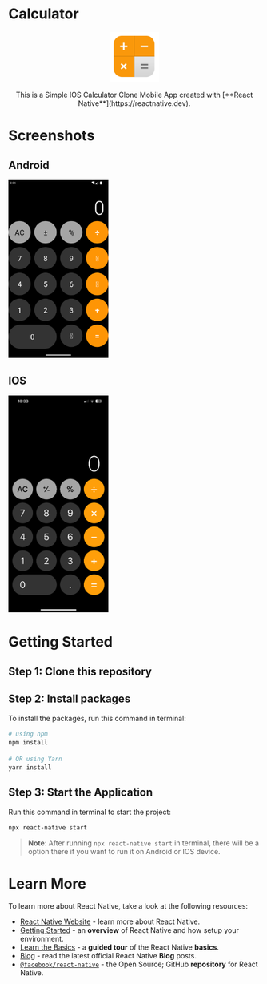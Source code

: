 <span align="center"><h1>Calculator</h1></span>
<p align="center"><img src="./src/assets/images/Calculator-Icon.png" width="100px" /></p>

<p align="center">This is a Simple IOS Calculator Clone Mobile App created with [**React Native**](https://reactnative.dev). </p>

# Screenshots

## Android
<img src="./src/assets//images//Calculator-Android.png" width="200px" />

## IOS
<img src="./src/assets//images//Calculator-IOS.png" width="200px" />

# Getting Started

## Step 1: Clone this repository

## Step 2: Install packages

To install the packages, run this command in terminal:

```bash
# using npm
npm install

# OR using Yarn
yarn install
```

## Step 3: Start the Application
Run this command in terminal to start the project:
```bash
npx react-native start
```

>**Note**: After running `npx react-native start` in terminal, there will be a option there if you want to run it on Android or IOS device.

# Learn More

To learn more about React Native, take a look at the following resources:

- [React Native Website](https://reactnative.dev) - learn more about React Native.
- [Getting Started](https://reactnative.dev/docs/environment-setup) - an **overview** of React Native and how setup your environment.
- [Learn the Basics](https://reactnative.dev/docs/getting-started) - a **guided tour** of the React Native **basics**.
- [Blog](https://reactnative.dev/blog) - read the latest official React Native **Blog** posts.
- [`@facebook/react-native`](https://github.com/facebook/react-native) - the Open Source; GitHub **repository** for React Native.
